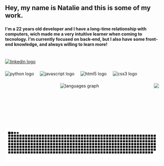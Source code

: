 <h2 align="left">Hey, my name is Natalie and this is some of my work.</h2>

###

<h4 align="left">I'm a 22 years old developer and I have a long-time relationship with computers, wich made me a very intuitive learner when coming to tecnology. I'm currently focused on back-end, but I also have some front-end knowledge, and always willing to learn more!</h4>

###

<br clear="both">

<div align="left">
  <a href="www;linkedin.com/in/natalielourenco" target="_blank">
    <img src="https://img.shields.io/static/v1?message=LinkedIn&logo=linkedin&label=&color=0077B5&logoColor=white&labelColor=&style=for-the-badge" height="35" alt="linkedin logo"  />
  </a>
</div>

###

<div align="left">
  <img src="https://cdn.jsdelivr.net/gh/devicons/devicon/icons/python/python-original.svg" height="30" alt="python logo"  />
  <img width="12" />
  <img src="https://cdn.jsdelivr.net/gh/devicons/devicon/icons/javascript/javascript-original.svg" height="30" alt="javascript logo"  />
  <img width="12" />
  <img src="https://cdn.jsdelivr.net/gh/devicons/devicon/icons/html5/html5-original.svg" height="30" alt="html5 logo"  />
  <img width="12" />
  <img src="https://cdn.jsdelivr.net/gh/devicons/devicon/icons/css3/css3-original.svg" height="30" alt="css3 logo"  />
</div>

###

<img align="right" height="150" src="https://media1.tenor.com/m/c4SNT9dcuLoAAAAC/bocchi-bocchi-the-rock.gif"  />

###

<div align="center">
  <img src="https://github-readme-stats.vercel.app/api/top-langs?username=nataliel26&locale=en&hide_title=false&layout=compact&card_width=320&langs_count=5&theme=dracula&hide_border=false" height="150" alt="languages graph"  />
</div>

###

<br clear="both">

<img src="https://raw.githubusercontent.com/nataliel26/nataliel26/output/snake.svg" alt="Snake animation" />

###